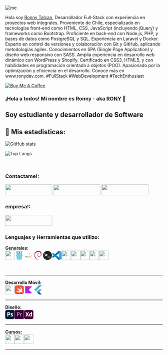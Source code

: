 ![me](https://media.licdn.com/dms/image/D4D16AQE3HChgjxxFtw/profile-displaybackgroundimage-shrink_350_1400/0/1701919793525?e=1723680000&v=beta&t=W8KklUL_bBfjh_151TpKSKOaYNyA8oAelwXwnt0WxgI)
<article class="markdown-body entry-content container-lg" itemprop="text"><p dir="auto">Hola  soy <a href="https://github.com/hitachirto/hitachirto" rel="nofollow">Ronny Talcan</a>, Desarrollador Full-Stack con experiencia en proyectos web integrales. Proveniente de Chile, especializado en tecnologías front-end como HTML, CSS, JavaScript (incluyendo jQuery) y frameworks como Bootstrap. Proficiente en back-end con Node.js, PHP, y bases de datos como PostgreSQL y SQL. Experiencia en Laravel y Docker. Experto en control de versiones y colaboración con Git y GitHub, aplicando metodologías ágiles. Conocimientos en SPA (Single Page Application) y diseño web responsivo con SASS. Amplia experiencia en desarrollo web dinámico con WordPress y Shopify. Certificado en CSS3, HTML5, y con habilidades en programación orientada a objetos (POO). Apasionado por la optimización y eficiencia en el desarrollo. Conoce más en www.ronydev.com. #FullStack #WebDevelopment #TechEnthusiast</p>
  
  <p dir="auto"><animated-image data-catalyst="" style="float: right; width: 300px;"><a target="_blank" rel="noopener noreferrer" href="https://github.com/abhisheknaiidu/abhisheknaiidu/blob/master/code.gif?raw=true" data-target="animated-image.originalLink" hidden=""><img align="right" alt="GIF" src="https://github.com/abhisheknaiidu/abhisheknaiidu/raw/master/code.gif?raw=true" height="300" style="max-width: 100%; display: none;" data-target="animated-image.originalImage" hidden=""></a>
      <span class="AnimatedImagePlayer enabled" data-target="animated-image.player">
        <a data-target="animated-image.replacedLink" class="AnimatedImagePlayer-images" href="https://github.com/abhisheknaiidu/abhisheknaiidu/blob/master/code.gif?raw=true" target="_blank" hidden="">

    

<p dir="auto">Apasionado desarrollador Full-Stack de Chile 🚀. Si encuentras valor en mi trabajo, ¿considerarías apoyarme con un café? ☕️ Tu contribución ayuda a mantener mi energía para crear proyectos web increíbles. ¡Gracias por tu apoyo! 🙌✨🥺👉👈</p>
<a href="https://www.buymeacoffee.com/ronnytalcan" target="_blank"><img src="https://cdn.buymeacoffee.com/buttons/v2/default-yellow.png" alt="Buy Me A Coffee" style="height: 60px !important;width: 217px !important;" ></a>







### ¡Hola a todos! Mi nombre es Ronny  - aka [RONY][linkedin] 👋

## Soy estudiante y desarrollador de Software




   
## 🔎 Mis estadisticas:
![GitHub stats](https://github-readme-stats.vercel.app/api?username=hitachirto&show_icons=true&theme=tokyonight)

![Top Langs](https://github-readme-stats.vercel.app/api/top-langs/?username=hitachirto&show_icons=true&theme=tokyonight)

<br/>



### Contactame!:
[<img align="bottom" src="https://img.shields.io/badge/LinkedIn-0077B5?style=for-the-badge&logo=linkedin&logoColor=white" width="150" height="35"  />][linkedin]
[<img align="bottom" src="https://img.shields.io/badge/WhatsApp-25D366?style=for-the-badge&logo=whatsapp&logoColor=white" width="150" height="35"  />][whatsapp]
[<img align="bottom" src="https://img.shields.io/badge/website-000000?style=for-the-badge&logo=About.me&logoColor=white" width="150" height="35"  />][web]





### empresa!:

[<img align="bottom" src="https://assets.zyrosite.com/cdn-cgi/image/format=auto,w=400,fit=crop,q=95/YX4XZXBbE1Fjpnp9/logo-oser-2023-A0xW4wqL9BhLRlQG.png" width="150" height="35" />][empresa]

### Lenguajes y Herramientas que utilizo:

__Generales:__ 
<br />
<img align="bottom" src="https://raw.githubusercontent.com/jmnote/z-icons/master/svg/git.svg" width="30" height="30" />
<img align="left" src="https://raw.githubusercontent.com/jmnote/z-icons/master/svg/github.svg" width="30" height="30" />
<img align="left" src="https://raw.githubusercontent.com/devicons/devicon/2809b567852a4648062a2d3e7c1c531367458c0b/icons/go/go-original.svg" width="30" height="30" />
<img align="left" src="https://raw.githubusercontent.com/github/explore/80688e429a7d4ef2fca1e82350fe8e3517d3494d/topics/mysql/mysql.png" width="30" height="30"/>
<img align="left" src="https://raw.githubusercontent.com/devicons/devicon/2809b567852a4648062a2d3e7c1c531367458c0b/icons/debian/debian-original.svg" width="30" height="30" />
<img align="left" src="https://raw.githubusercontent.com/github/explore/80688e429a7d4ef2fca1e82350fe8e3517d3494d/topics/terminal/terminal.png" width="30" height="30"/>
<img align="left" src="https://raw.githubusercontent.com/github/explore/80688e429a7d4ef2fca1e82350fe8e3517d3494d/topics/visual-studio-code/visual-studio-code.png" width="30" height="30"/>
<img align="left" src="https://raw.githubusercontent.com/jmnote/z-icons/master/svg/javascript.svg" width="30" height="30"/>
<img align="left" src="https://raw.githubusercontent.com/jmnote/z-icons/master/svg/php.svg" width="30" height="30"/>
<img align="left" src="https://raw.githubusercontent.com/jmnote/z-icons/master/svg/ruby.svg" width="30" height="30"/>
<img align="left" src="https://raw.githubusercontent.com/jmnote/z-icons/master/svg/bootstrap.svg" width="30" height="30"/>

<br />

---
__Desarrollo Móvil:__
<br />
<img align="bottom" src="https://raw.githubusercontent.com/devicons/devicon/2809b567852a4648062a2d3e7c1c531367458c0b/icons/flutter/flutter-original.svg" width="30" height="30" />
<img align="left" src="https://raw.githubusercontent.com/jmnote/z-icons/master/svg/java.svg" width="30" height="30" />
<img align="left" src="https://raw.githubusercontent.com/devicons/devicon/2809b567852a4648062a2d3e7c1c531367458c0b/icons/swift/swift-original.svg" width="30" height="30" />
<img align="left" src="https://raw.githubusercontent.com/devicons/devicon/2809b567852a4648062a2d3e7c1c531367458c0b/icons/kotlin/kotlin-original.svg" width="30" height="30" />
<br />

---
__Diseño:__
<br />
<img align="bottom" src="https://raw.githubusercontent.com/devicons/devicon/2809b567852a4648062a2d3e7c1c531367458c0b/icons/xd/xd-plain.svg" width="30" height="30" />
<img align="left" src="https://github.com/devicons/devicon/blob/master/icons/photoshop/photoshop-plain.svg" width="30" height="30" />
<img align="left" src="https://raw.githubusercontent.com/devicons/devicon/2809b567852a4648062a2d3e7c1c531367458c0b/icons/premierepro/premierepro-original.svg" width="30" height="30" />
<br />

---
__Cursos:__
<br />
<img align="bottom" src="https://raw.githubusercontent.com/jmnote/z-icons/master/svg/c.svg" width="30" height="30" />
<img align="left" src="https://raw.githubusercontent.com/jmnote/z-icons/master/svg/git.svg" width="30" height="30" />
<img align="left" src="https://raw.githubusercontent.com/jmnote/z-icons/master/svg/github.svg" width="30" height="30" />
<br />

---
[linkedin]:https://www.linkedin.com/in/ronny-talcan-olavarria/
[empresa]:https://oser.cl/
[whatsapp]:https://wa.link/972i91
[web]:https://sites.google.com/view/ronydev/inicio


